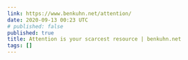 ```yaml
---
link: https://www.benkuhn.net/attention/
date: 2020-09-13 00:23 UTC
# published: false
published: true
title: Attention is your scarcest resource | benkuhn.net
tags: []
---
```



